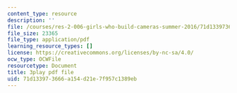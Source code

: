 ```yaml
---
content_type: resource
description: ''
file: /courses/res-2-006-girls-who-build-cameras-summer-2016/71d133973666a154d21e7f957c1389eb_ow2TNmzadXc.pdf
file_size: 23365
file_type: application/pdf
learning_resource_types: []
license: https://creativecommons.org/licenses/by-nc-sa/4.0/
ocw_type: OCWFile
resourcetype: Document
title: 3play pdf file
uid: 71d13397-3666-a154-d21e-7f957c1389eb
---
```


